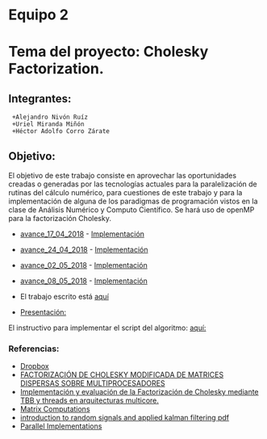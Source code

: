 # Equipo 2
# Tema del proyecto: Cholesky Factorization.

## Integrantes:
```
 +Alejandro Nivón Ruíz
 +Uriel Miranda Miñón
 +Héctor Adolfo Corro Zárate 
```

## Objetivo:

El objetivo de este trabajo consiste en aprovechar las oportunidades creadas o generadas por las tecnologías actuales para la paralelización de rutinas del cálculo numérico, para cuestiones de este trabajo y para la implementación de alguna de los paradigmas de programación vistos en la clase de Análisis Numérico y Computo Científico. Se hará uso de openMP para la factorización Cholesky.

 - [avance_17_04_2018](https://github.com/ITAM-DS/analisis-numerico-computo-cientifico/tree/mno-2018-1/proyecto_final/proyectos/equipos/equipo_02/avance_17_04_2018)
 		- [Implementación](https://github.com/ITAM-DS/analisis-numerico-computo-cientifico/tree/mno-2018-1/proyecto_final/proyectos/equipos/equipo_02/avance_17_04_2018/implementacion)
 - [avance_24_04_2018](https://github.com/ITAM-DS/analisis-numerico-computo-cientifico/tree/mno-2018-1/proyecto_final/proyectos/equipos/equipo_02/avance_24_04_2018)
 		- [Implementación](https://github.com/ITAM-DS/analisis-numerico-computo-cientifico/tree/mno-2018-1/proyecto_final/proyectos/equipos/equipo_02/avance_24_04_2018/implementacion)
 - [avance_02_05_2018](https://github.com/ITAM-DS/analisis-numerico-computo-cientifico/tree/mno-2018-1/proyecto_final/proyectos/equipos/equipo_02/avance_02_05_2018)
 		- [Implementación](https://github.com/ITAM-DS/analisis-numerico-computo-cientifico/tree/mno-2018-1/proyecto_final/proyectos/equipos/equipo_02/avance_02_05_2018/implementacion)
 - [avance_08_05_2018](https://github.com/ITAM-DS/analisis-numerico-computo-cientifico/tree/mno-2018-1/proyecto_final/proyectos/equipos/equipo_02/avance_08_05_2018)
 		- [Implementación](https://github.com/ITAM-DS/analisis-numerico-computo-cientifico/tree/mno-2018-1/proyecto_final/proyectos/equipos/equipo_02/avance_08_05_2018/implementacion)

 - El trabajo escrito está [aquí](https://www.dropbox.com/s/eu629dhfdzto9ay/escrito.pdf?dl=0)
 - [Presentación:](https://www.dropbox.com/s/y3mftahbwfkz9i3/presentacion.pdf?dl=0)

 El instructivo para implementar el script del algoritmo:
 [aquí:]()

### Referencias:

 - [Dropbox](https://www.dropbox.com/home/Cholesky-Theory)
 - [FACTORIZACIÓN DE CHOLESKY MODIFICADA DE MATRICES DISPERSAS SOBRE MULTIPROCESADORES](http://gac.udc.es/tesis/MariaJMartin.pdf)
 - [Implementación y evaluación de la Factorización de Cholesky mediante TBB y threads en arquitecturas multicore.](https://upcommons.upc.edu/bitstream/handle/2099.1/10988/PFC.Cholesky.pdf?sequence=1&isAllowed=y)
 - [Matrix Computations](https://www.dropbox.com/h)
 - [introduction to random signals and applied kalman filtering pdf](https://wp.kntu.ac.ir/ghaffari/Advanced%20Control-II-2017/Introduction_to_Random_Signals_and_Applied_Kalman_Filtering-4th_edition.pdf)
 - [Parallel Implementations](http://www.lume.ufrgs.br/bitstream/handle/10183/151001/001009773.pdf) 
